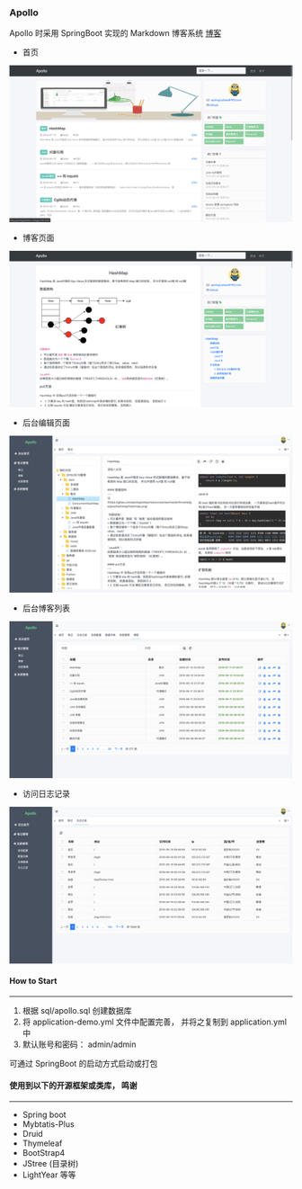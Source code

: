 ### Apollo
Apollo 时采用 SpringBoot 实现的 Markdown 博客系统 [博客](http://blog.apologizebao.cn)

+ 首页

![](https://raw.githubusercontent.com/7polo/resources/master/apollo/front_index.png)

+ 博客页面

![](https://raw.githubusercontent.com/7polo/resources/master/apollo/front_blog.png)

+ 后台编辑页面

![](https://raw.githubusercontent.com/7polo/resources/master/apollo/admin.png)

+ 后台博客列表

![](https://raw.githubusercontent.com/7polo/resources/master/apollo/admin_blog.png)

+ 访问日志记录

![](https://raw.githubusercontent.com/7polo/resources/master/apollo/admin_log.png)


#### How to Start
---
1. 根据 sql/apollo.sql 创建数据库
2. 将 application-demo.yml 文件中配置完善， 并将之复制到 application.yml 中
3. 默认账号和密码： admin/admin

可通过 SpringBoot 的启动方式启动或打包


#### 使用到以下的开源框架或类库， 鸣谢
---
+ Spring boot
+ Mybtatis-Plus
+ Druid
+ Thymeleaf
+ BootStrap4
+ JStree (目录树)
+ LightYear
等等
